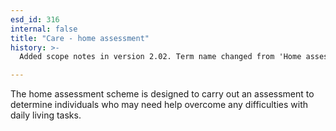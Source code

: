 ```yaml
---
esd_id: 316
internal: false
title: "Care - home assessment"
history: >-
  Added scope notes in version 2.02. Term name changed from 'Home assessment' to 'Care - home assessment' in version 3.00.

---
```


The home assessment scheme is designed to carry out an assessment to determine individuals who may need help overcome any difficulties with daily living tasks.

